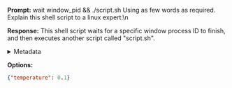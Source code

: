 **Prompt:**
wait window_pid && ./script.sh
 Using as few words as required. Explain this shell script to a linux expert:\n

**Response:**
This shell script waits for a specific window process ID to finish, and then executes another script called "script.sh".

<details><summary>Metadata</summary>

- Duration: 4050 ms
- Datetime: 2023-10-17T14:12:21.548703
- Model: gpt-3.5-turbo-0613

</details>

**Options:**
```json
{"temperature": 0.1}
```

